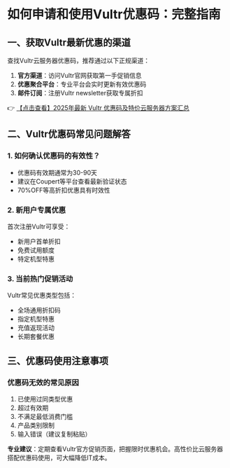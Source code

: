 # 如何申请和使用Vultr优惠码：完整指南

## 一、获取Vultr最新优惠的渠道

查找Vultr云服务器优惠码，推荐通过以下正规渠道：

1. **官方渠道**：访问Vultr官网获取第一手促销信息
2. **优惠聚合平台**：专业平台会实时更新有效优惠码
3. **邮件订阅**：注册Vultr newsletter获取专属折扣

👉 [【点击查看】2025年最新 Vultr 优惠码及特价云服务器方案汇总](https://bit.ly/VuLtr)

## 二、Vultr优惠码常见问题解答

### 1. 如何确认优惠码的有效性？
- 优惠码有效期通常为30-90天
- 建议在Coupert等平台查看最新验证状态
- 70%OFF等高折扣优惠具有时效性

### 2. 新用户专属优惠
首次注册Vultr可享受：
- 新用户首单折扣
- 免费试用额度
- 特定机型特惠

### 3. 当前热门促销活动
Vultr常见优惠类型包括：
- 全场通用折扣码
- 指定机型特惠
- 充值返现活动
- 长期套餐优惠

## 三、优惠码使用注意事项

### 优惠码无效的常见原因
1. 已使用过同类型优惠
2. 超过有效期
3. 不满足最低消费门槛
4. 产品类别限制
5. 输入错误（建议复制粘贴）

**专业建议**：定期查看Vultr官方促销页面，把握限时优惠机会。高性价比云服务器搭配优惠码使用，可大幅降低IT成本。